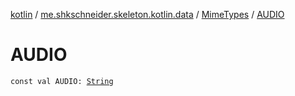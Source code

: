 [kotlin](../../index.md) / [me.shkschneider.skeleton.kotlin.data](../index.md) / [MimeTypes](index.md) / [AUDIO](./-a-u-d-i-o.md)

# AUDIO

`const val AUDIO: `[`String`](https://kotlinlang.org/api/latest/jvm/stdlib/kotlin/-string/index.html)